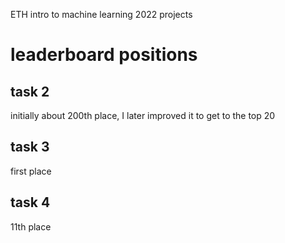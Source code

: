 ETH intro to machine learning 2022 projects

# leaderboard positions

## task 2
initially about 200th place, I later improved it to get to the top 20

## task 3
first place

## task 4
11th place

